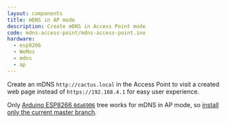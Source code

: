 ```yaml
---
layout: components
title: mDNS in AP mode
description: Create mDNS in Access Point mode
code: mdns-access-point/mdns-access-point.ino
hardware:
  - esp8266
  - WeMos
  - mdns
  - ap
---
```


Create an mDNS `http://cactus.local` in the Access Point to visit a created web page instead of `https://192.168.4.1` for easy user experience.

Only [Arduino ESP8266 `0da6906`](https://github.com/esp8266/Arduino/tree/0da6906499aaa9977f7b456c6ec32c090b117cef) tree works for mDNS in AP mode, so [install only the current master branch](https://github.com/esp8266/Arduino#using-git-version-basic-instructions).
